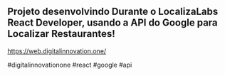 ## Projeto desenvolvindo Durante o LocalizaLabs React Developer, usando a API do Google para Localizar Restaurantes!

https://web.digitalinnovation.one/

#digitalinnovationone #react #google #api
